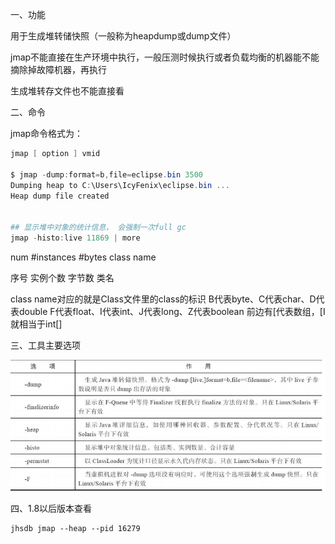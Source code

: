 一、功能

用于生成堆转储快照（一般称为heapdump或dump文件）



jmap不能直接在生产环境中执行，一般压测时候执行或者负载均衡的机器能不能摘除掉故障机器，再执行

生成堆转存文件也不能直接看



二、命令

jmap命令格式为： 

```powershell
jmap [ option ] vmid

$ jmap -dump:format=b,file=eclipse.bin 3500 
Dumping heap to C:\Users\IcyFenix\eclipse.bin ... 
Heap dump file created


## 显示堆中对象的统计信息， 会强制一次full gc
jmap -histo:live 11869 | more 
```

num      #instances      #bytes       class name

序号      实例个数           字节数       类名

class name对应的就是Class文件里的class的标识
B代表byte、C代表char、D代表double
F代表float、I代表int、J代表long、Z代表boolean
前边有[代表数组，[I 就相当于int[]



三、工具主要选项

![](../../resource/jmap工具主要选项.png)



四、1.8以后版本查看

```shell
jhsdb jmap --heap --pid 16279

```

